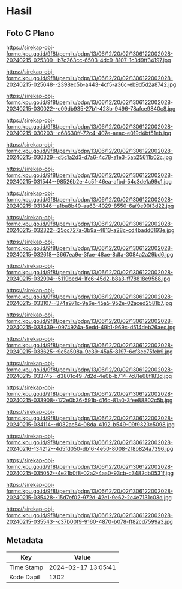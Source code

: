 # Hasil

## Foto C Plano

https://sirekap-obj-formc.kpu.go.id/9f8f/pemilu/pdpr/13/06/12/20/02/1306122002028-20240215-025309--b7c263cc-6503-4dc9-8107-1c3d9ff34197.jpg

https://sirekap-obj-formc.kpu.go.id/9f8f/pemilu/pdpr/13/06/12/20/02/1306122002028-20240215-025648--2398ec5b-a443-4cf5-a36c-eb9d5d2a8742.jpg

https://sirekap-obj-formc.kpu.go.id/9f8f/pemilu/pdpr/13/06/12/20/02/1306122002028-20240215-030022--c09db935-27b1-428b-9496-78afce9840c8.jpg

https://sirekap-obj-formc.kpu.go.id/9f8f/pemilu/pdpr/13/06/12/20/02/1306122002028-20240215-030203--c68630ff-72c4-407e-aeac-e019d4bf51eb.jpg

https://sirekap-obj-formc.kpu.go.id/9f8f/pemilu/pdpr/13/06/12/20/02/1306122002028-20240215-030329--d5c1a2d3-d7a6-4c78-a1e3-5ab25611b02c.jpg

https://sirekap-obj-formc.kpu.go.id/9f8f/pemilu/pdpr/13/06/12/20/02/1306122002028-20240215-031544--98526b2e-4c5f-46ea-afbd-54c3de1a99c1.jpg

https://sirekap-obj-formc.kpu.go.id/9f8f/pemilu/pdpr/13/06/12/20/02/1306122002028-20240215-031846--a1ba8b49-aa63-4029-8550-6af9e90f3d22.jpg

https://sirekap-obj-formc.kpu.go.id/9f8f/pemilu/pdpr/13/06/12/20/02/1306122002028-20240215-032322--25cc727a-3b9a-4813-a28c-cd4badd6193e.jpg

https://sirekap-obj-formc.kpu.go.id/9f8f/pemilu/pdpr/13/06/12/20/02/1306122002028-20240215-032618--3667ea9e-3fae-48ae-8dfa-3084a2a29bd6.jpg

https://sirekap-obj-formc.kpu.go.id/9f8f/pemilu/pdpr/13/06/12/20/02/1306122002028-20240215-032904--5119bed4-1fc6-45d2-b8a3-ff78818e9588.jpg

https://sirekap-obj-formc.kpu.go.id/9f8f/pemilu/pdpr/13/06/12/20/02/1306122002028-20240215-033107--374a971c-9a6e-45a5-952e-02aced2581b7.jpg

https://sirekap-obj-formc.kpu.go.id/9f8f/pemilu/pdpr/13/06/12/20/02/1306122002028-20240215-033439--0974924a-5edd-49b1-969c-d514deb26aec.jpg

https://sirekap-obj-formc.kpu.go.id/9f8f/pemilu/pdpr/13/06/12/20/02/1306122002028-20240215-033625--9e5a508a-9c39-45a5-8197-6cf3ec75feb9.jpg

https://sirekap-obj-formc.kpu.go.id/9f8f/pemilu/pdpr/13/06/12/20/02/1306122002028-20240215-033745--d3801c49-7d2d-4e0b-b714-7c81e68f183d.jpg

https://sirekap-obj-formc.kpu.go.id/9f8f/pemilu/pdpr/13/06/12/20/02/1306122002028-20240215-033908--172e0b36-591b-416c-81a0-3fee88802c5b.jpg

https://sirekap-obj-formc.kpu.go.id/9f8f/pemilu/pdpr/13/06/12/20/02/1306122002028-20240215-034114--d032ac54-08da-4192-b549-09f9323c5098.jpg

https://sirekap-obj-formc.kpu.go.id/9f8f/pemilu/pdpr/13/06/12/20/02/1306122002028-20240216-134212--4d5fd050-db16-4e50-8008-218b824a7396.jpg

https://sirekap-obj-formc.kpu.go.id/9f8f/pemilu/pdpr/13/06/12/20/02/1306122002028-20240215-035052--4e21b0f8-02a2-4aa0-93cb-c3482db0531f.jpg

https://sirekap-obj-formc.kpu.go.id/9f8f/pemilu/pdpr/13/06/12/20/02/1306122002028-20240215-035428--15d7ef02-972d-42e1-9e62-2c4e7131c03d.jpg

https://sirekap-obj-formc.kpu.go.id/9f8f/pemilu/pdpr/13/06/12/20/02/1306122002028-20240215-035543--c37b00f9-9160-4870-b078-ff82cd7599a3.jpg


## Metadata

| Key        | Value               |
| ---------- | ------------------- |
| Time Stamp | 2024-02-17 13:05:41 |
| Kode Dapil | 1302                |



